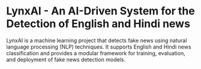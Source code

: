 # LynxAI - An AI-Driven System for the Detection of English and Hindi news

LynxAI is a machine learning project that detects fake news using natural language processing (NLP) techniques. It supports English and Hindi news classification and provides a modular framework for training, evaluation, and deployment of fake news detection models.
